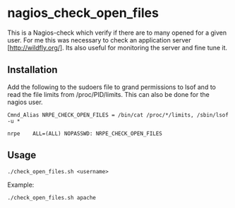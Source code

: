 nagios_check_open_files
=======================

This is a Nagios-check which verify if there are to many opened for a given user. For me this was necessary to check an application server [http://wildfly.org/]. Its also useful for monitoring the server and fine tune it.

Installation
--------------
Add the following to the sudoers file to grand permissions to lsof and to read the file limits from /proc/PID/limits. This can also be done for the nagios user.

```
Cmnd_Alias NRPE_CHECK_OPEN_FILES = /bin/cat /proc/*/limits, /sbin/lsof -u *

nrpe    ALL=(ALL) NOPASSWD: NRPE_CHECK_OPEN_FILES
```

Usage
-------
```
./check_open_files.sh <username>
```
Example:
```
./check_open_files.sh apache
```
